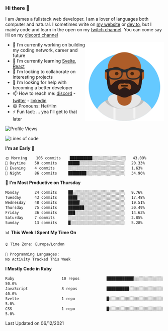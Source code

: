 ### Hi there 👋

I am James a fullstack web developer. I am a lover of languages both computer and natural. I sometimes write on [my website](https://jdhall.dev) or [dev.to](https://dev.to/zefur), but I mainly code and learn in the open on my [twitch channel](https://www.twitch.com/jozuhito). You can come say Hi on my [discord channel](https://discord.gg/sWEHvsBw)



<img align="right" height="250" width="250"  src="/assets/avataaars.png" />

  

- 🔭 I’m currently working on building my coding network, career and future
- 🌱 I’m currently learning [Svelte](https://svelte.dev), [React](https://reactjs.org)
- 👯 I’m looking to collaborate on interesting projects
- 🤔 I’m looking for help with becoming a better developer
- 📫 How to reach me: [discord](https://discord.gg/sWEHvsBw)
                      - [twitter](twitter.com/zefur)
                      - [linkedin](https://linkedin.com/in/j-d-hall)
- 😄 Pronouns: He/Him
- ⚡ Fun fact: ... yea I'll get to that later

 
<!-- BLOG-POST-LIST:START -->

<!-- BLOG-POST-LIST:END -->

<!--START_SECTION:waka-->
![Profile Views](http://img.shields.io/badge/Profile%20Views-0-blue)

![Lines of code](https://img.shields.io/badge/From%20Hello%20World%20I%27ve%20Written-77155%20lines%20of%20code-blue)

**I'm an Early 🐤** 

```text
🌞 Morning    106 commits    ██████████░░░░░░░░░░░░░░░   43.09% 
🌆 Daytime    50 commits     █████░░░░░░░░░░░░░░░░░░░░   20.33% 
🌃 Evening    4 commits      ░░░░░░░░░░░░░░░░░░░░░░░░░   1.63% 
🌙 Night      86 commits     ████████░░░░░░░░░░░░░░░░░   34.96%

```
📅 **I'm Most Productive on Thursday** 

```text
Monday       24 commits     ██░░░░░░░░░░░░░░░░░░░░░░░   9.76% 
Tuesday      43 commits     ████░░░░░░░░░░░░░░░░░░░░░   17.48% 
Wednesday    48 commits     █████░░░░░░░░░░░░░░░░░░░░   19.51% 
Thursday     75 commits     ███████░░░░░░░░░░░░░░░░░░   30.49% 
Friday       36 commits     ███░░░░░░░░░░░░░░░░░░░░░░   14.63% 
Saturday     7 commits      ░░░░░░░░░░░░░░░░░░░░░░░░░   2.85% 
Sunday       13 commits     █░░░░░░░░░░░░░░░░░░░░░░░░   5.28%

```


📊 **This Week I Spent My Time On** 

```text
⌚︎ Time Zone: Europe/London

💬 Programming Languages: 
No Activity Tracked This Week

```

**I Mostly Code in Ruby** 

```text
Ruby                     10 repos            ████████████░░░░░░░░░░░░░   50.0% 
JavaScript               8 repos             ██████████░░░░░░░░░░░░░░░   40.0% 
Svelte                   1 repo              █░░░░░░░░░░░░░░░░░░░░░░░░   5.0% 
CSS                      1 repo              █░░░░░░░░░░░░░░░░░░░░░░░░   5.0%

```



 Last Updated on 06/12/2021
<!--END_SECTION:waka-->
